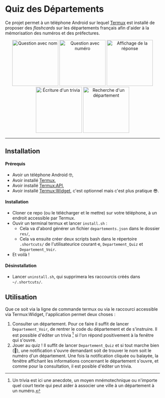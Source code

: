 # Quiz des Départements

Ce projet permet à un téléphone Android sur lequel [Termux](https://termux.dev/en/) est installé de proposer des *flashcards* sur les départements français afin d'aider à la mémorisation des numéros et des préfectures.

<p align="center">
  <img src="https://raw.githubusercontent.com/gabuz0me/images/main/quiz-departements-termux/question_nom.png" alt="Question avec nom" width="150"/>
  <img src="https://raw.githubusercontent.com/gabuz0me/images/main/quiz-departements-termux/question_num.png" alt="Question avec numéro" width="150"/>
  <img src="https://raw.githubusercontent.com/gabuz0me/images/main/quiz-departements-termux/reponse.png" alt="Affichage de la réponse" width="150"/>
  <img src="https://raw.githubusercontent.com/gabuz0me/images/main/quiz-departements-termux/trivia.png" alt="Écriture d'un trivia" width="150"/>
  <img src="https://raw.githubusercontent.com/gabuz0me/images/main/quiz-departements-termux/recherche.png" alt="Recherche d'un département" width="150"/>
</p>

---

## Installation

#### Prérequis

- Avoir un téléphone Android 🤓,
- Avoir installé [Termux](https://github.com/termux/termux-app#installation),
- Avoir installé [Termux:API](https://wiki.termux.com/wiki/Termux:API),
- Avoir installé [Termux:Widget](https://github.com/termux/termux-widget#Installation), c'est optionnel mais c'est plus pratique 😎.

#### Installation

- Cloner ce repo (ou le télécharger et le mettre) sur votre téléphone, à un endroit accessible par Termux.
- Ouvir un terminal termux et lancer `install.sh` :
  - Cela va d'abord générer un fichier `departements.json` dans le dossier `res/`,
  - Cela va ensuite créer deux scripts bash dans le répertoire `.shortcuts/` de l'utilisateurice courant⋅e, `Departement_Quiz` et `Departement_Voir`.
- Et voilà !

#### Désinstallation

- Lancer `uninstall.sh`, qui supprimera les raccourcis créés dans `~/.shortcuts/`.

## Utilisation

Que ce soit via la ligne de commande termux ou via le raccourci accessible via Termux:Widget, l'application permet deux choses :

1. Consulter un département. Pour ce faire il suffit de lancer `Departement_Voir`, de rentrer le code du département et de s'instruire. Il est possible d'éditer un trivia [^1] si l'on répond positivement à la fenêtre qui s'ouvre.
2. Jouer au quiz ! Il suffit de lancer `Departement_Quiz` et si tout marche bien (🤞), une notification s'ouvre demandant soit de trouver le nom soit le numéro d'un département. Une fois la notification cliquée ou balayée, la fenêtre affichant les informations concernant le département s'ouvre, et comme pour la consultation, il est posible d'éditer un trivia.

[^1]: Un trivia est ici une anecdote, un moyen mnémotechnique ou n'importe quel court texte qui peut aider à associer une ville à un département à un numéro.[^2]
[^2]:Par exemple, pour le Cher (18), on peut penser à la ville de Cherbourg[^3], on a donc Cher-Bourg, qui nous aide à nous souvenir de Bourges, la préfecture du Cher, donc. Voilà chacun⋅e ses méthodes hein !
[^3]: Qui n'a rien n'avoir avec le Cher, hein, c'est la Manche !

